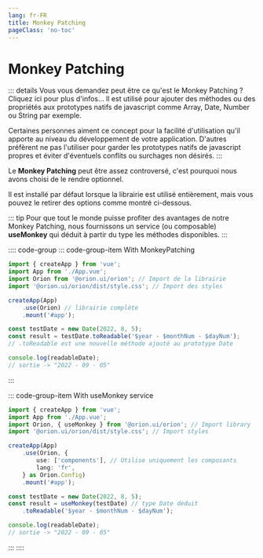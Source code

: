 ```yaml
---
lang: fr-FR
title: Monkey Patching
pageClass: 'no-toc'
---
```


# Monkey Patching

::: details Vous vous demandez peut être ce qu'est le Monkey Patching ? Cliquez ici pour plus d'infos...
Il est utilisé pour ajouter des méthodes ou des propriétés aux prototypes natifs de javascript comme Array, Date, Number ou String par exemple.

Certaines personnes aiment ce concept pour la facilité d'utilisation qu'il apporte au niveau du développement de votre application.
D'autres préfèrent ne pas l'utiliser pour garder les prototypes natifs de javascript propres et éviter d'éventuels conflits ou surchages non désirés.
:::

Le **Monkey Patching** peut être assez controversé, c'est pourquoi nous avons choisi de le rendre optionnel.

Il est installé par défaut lorsque la librairie est utilisé entièrement, mais vous pouvez le retirer des options comme montré ci-dessous.

::: tip
Pour que tout le monde puisse profiter des avantages de notre Monkey Patching, nous fournissons un service (ou composable) **useMonkey** qui déduit à partir du type les méthodes disponibles.
:::

:::: code-group
::: code-group-item With MonkeyPatching

```ts {7,11}
import { createApp } from 'vue';
import App from './App.vue';
import Orion from '@orion.ui/orion'; // Import de la librairie
import '@orion.ui/orion/dist/style.css'; // Import des styles

createApp(App)
	.use(Orion) // librairie complète
	.mount('#app');

const testDate = new Date(2022, 8, 5);
const result = testDate.toReadable('$year - $monthNum - $dayNum');
// .toReadable est une nouvelle méthode ajouté au prototype Date

console.log(readableDate);
// sortie -> "2022 - 09 - 05"
```

:::

::: code-group-item With useMonkey service

```ts {3,8,14-15}
import { createApp } from 'vue';
import App from './App.vue';
import Orion, { useMonkey } from '@orion.ui/orion'; // Import library
import '@orion.ui/orion/dist/style.css'; // Import styles

createApp(App)
	.use(Orion, {
		use: ['components'], // Utilise uniquement les composants
		lang: 'fr',
	} as Orion.Config)
	.mount('#app');

const testDate = new Date(2022, 8, 5);
const result = useMonkey(testDate) // type Date déduit
	.toReadable('$year - $monthNum - $dayNum');

console.log(readableDate);
// sortie -> "2022 - 09 - 05"
```

:::
::::
